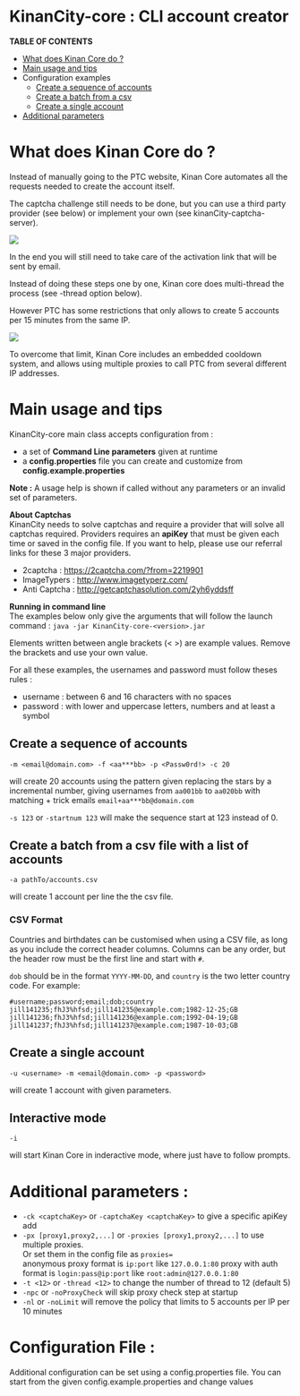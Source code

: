 # KinanCity-core : CLI account creator

**TABLE OF CONTENTS**

- [What does Kinan Core do ?](#what-does-kinan-core-do)
- [Main usage and tips](#main-usage-and-tips)
- Configuration examples
  - [Create a sequence of accounts](#create-a-sequence-of-accounts)
  - [Create a batch from a csv](#create-a-batch-from-a-csv)
  - [Create a single account](#create-a-single-account)
- [Additional parameters](#additional-parameters)

# What does Kinan Core do ?

Instead of manually going to the PTC website, Kinan Core automates all the requests needed to create the account itself.

The captcha challenge still needs to be done, but you can use a third party provider (see below) or implement your own (see kinanCity-captcha-server).

![](../docs/1_KinanCore.png)

In the end you will still need to take care of the activation link that will be sent by email.

Instead of doing these steps one by one, Kinan core does multi-thread the process (see -thread option below).

However PTC has some restrictions that only allows to create 5 accounts per 15 minutes from the same IP. 

![](../docs/2_IPrestrictions.png)

To overcome that limit, Kinan Core includes an embedded cooldown system, and allows using multiple proxies to call PTC from several different IP addresses.

# Main usage and tips

KinanCity-core main class accepts configuration from :
- a set of **Command Line parameters** given at runtime
- a **config.properties** file you can create and customize from **config.example.properties**

**Note :**  A usage help is shown if called without any parameters or an invalid set of parameters.

**About Captchas**  
KinanCity needs to solve captchas and require a provider that will solve all captchas required. Providers requires an **apiKey** that must be given each time or saved in the config file. If you want to help, please use our referral links for these 3 major providers.
- 2captcha : https://2captcha.com/?from=2219901
- ImageTypers : http://www.imagetyperz.com/
- Anti Captcha : http://getcaptchasolution.com/2yh6yddsff


**Running in command line**  
The examples below only give the arguments that will follow the launch command : `java -jar KinanCity-core-<version>.jar`

Elements written between angle brackets (< >) are example values. Remove the brackets and use your own value.

For all these examples, the usernames and password must follow theses rules :  
- username : between 6 and 16 characters with no spaces
- password : with lower and uppercase letters, numbers and at least a symbol

## Create a sequence of accounts

`-m <email@domain.com> -f <aa***bb> -p <Passw0rd!> -c 20`  

will create 20 accounts using the pattern given replacing the stars by a incremental number, giving usernames from `aa001bb` to `aa020bb` with matching + trick emails `email+aa***bb@domain.com`

`-s 123` or `-startnum 123` will make the sequence start at 123 instead of 0.

## Create a batch from a csv file with a list of accounts

`-a pathTo/accounts.csv`

will create 1 account per line the the csv file.

### CSV Format

Countries and birthdates can be customised when using a CSV file, as long as you include the correct header columns. Columns can be any order, but the header row must be the first line and start with `#`.

`dob` should be in the format `YYYY-MM-DD`, and `country` is the two letter country code. For example:

```csv
#username;password;email;dob;country
jill141235;fhJ3%hfsd;jill141235@example.com;1982-12-25;GB
jill141236;fhJ3%hfsd;jill141236@example.com;1992-04-19;GB
jill141237;fhJ3%hfsd;jill141237@example.com;1987-10-03;GB
```


## Create a single account

`-u <username> -m <email@domain.com> -p <password>`

will create 1 account with given parameters.

## Interactive mode

`-i`

will start Kinan Core in inderactive mode, where just have to follow prompts.

# Additional parameters :

* `-ck <captchaKey>` or `-captchaKey <captchaKey>` to give a specific apiKey add
* `-px [proxy1,proxy2,...]` or `-proxies [proxy1,proxy2,...]` to use multiple proxies.  
Or set them in the config file as `proxies=`  
anonymous proxy format is `ip:port` like `127.0.0.1:80`
proxy with auth format is `login:pass@ip:port` like `root:admin@127.0.0.1:80`
* `-t <12>` or `-thread <12>` to change the number of thread to 12 (default 5)
* `-npc` or `-noProxyCheck` will skip proxy check step at startup
* `-nl` or `-noLimit` will remove the policy that limits to 5 accounts per IP per 10 minutes

# Configuration File :
Additional configuration can be set using a config.properties file. You can start from the given config.example.properties and change values
